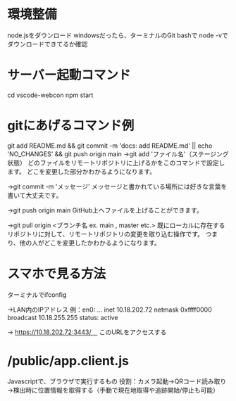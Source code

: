 # 環境整備
node.jsをダウンロード
windowsだったら、ターミナルのGit bashで
node -vでダウンロードできてるか確認

# サーバー起動コマンド
cd vscode-webcon
npm start

# gitにあげるコマンド例
git add README.md && git commit -m 'docs: add README.md' || echo 'NO_CHANGES' && git push origin main
->git add 'ファイル名'（ステージング状態）
どのファイルをリモートリポジトリに上げるかをこのコマンドで設定します。
どこを変更した部分かわかるようになります。

->git commit -m 'メッセージ'
メッセージと書かれている場所には好きな言葉を書いて大丈夫です。

->git push origin main
GitHub上へファイルを上げることができます。

->git pull origin <ブランチ名 ex. main , master etc.>
既にローカルに存在するリポジトリに対して、リモートリポジトリの変更を取り込む操作です。
つまり、他の人がどこを変更したかわかるようになります。

# スマホで見る方法
ターミナルでifconfig

->LAN内のIPアドレス
例：en0: ... 
   inet 10.18.202.72 netmask 0xffff0000 broadcast 10.18.255.255
   status: active

-> https://10.18.202.72:3443/　
このURLをアクセスする

# /public/app.client.js
Javascriptで、ブラウザで実行するもの
役割：カメラ起動→QRコード読み取り→検出時に位置情報を取得する（手動で現在地取得や追跡開始/停止も可能）